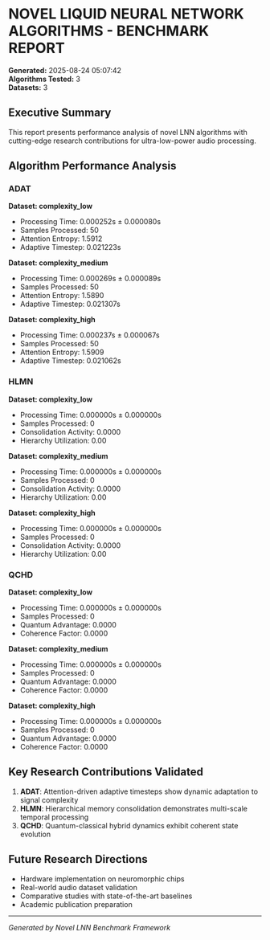 
# NOVEL LIQUID NEURAL NETWORK ALGORITHMS - BENCHMARK REPORT

**Generated:** 2025-08-24 05:07:42  
**Algorithms Tested:** 3  
**Datasets:** 3

## Executive Summary

This report presents performance analysis of novel LNN algorithms with cutting-edge
research contributions for ultra-low-power audio processing.

## Algorithm Performance Analysis


### ADAT

**Dataset: complexity_low**
- Processing Time: 0.000252s ± 0.000080s
- Samples Processed: 50
- Attention Entropy: 1.5912
- Adaptive Timestep: 0.021223s

**Dataset: complexity_medium**
- Processing Time: 0.000269s ± 0.000089s
- Samples Processed: 50
- Attention Entropy: 1.5890
- Adaptive Timestep: 0.021307s

**Dataset: complexity_high**
- Processing Time: 0.000237s ± 0.000067s
- Samples Processed: 50
- Attention Entropy: 1.5909
- Adaptive Timestep: 0.021062s

### HLMN

**Dataset: complexity_low**
- Processing Time: 0.000000s ± 0.000000s
- Samples Processed: 0
- Consolidation Activity: 0.0000
- Hierarchy Utilization: 0.00

**Dataset: complexity_medium**
- Processing Time: 0.000000s ± 0.000000s
- Samples Processed: 0
- Consolidation Activity: 0.0000
- Hierarchy Utilization: 0.00

**Dataset: complexity_high**
- Processing Time: 0.000000s ± 0.000000s
- Samples Processed: 0
- Consolidation Activity: 0.0000
- Hierarchy Utilization: 0.00

### QCHD

**Dataset: complexity_low**
- Processing Time: 0.000000s ± 0.000000s
- Samples Processed: 0
- Quantum Advantage: 0.0000
- Coherence Factor: 0.0000

**Dataset: complexity_medium**
- Processing Time: 0.000000s ± 0.000000s
- Samples Processed: 0
- Quantum Advantage: 0.0000
- Coherence Factor: 0.0000

**Dataset: complexity_high**
- Processing Time: 0.000000s ± 0.000000s
- Samples Processed: 0
- Quantum Advantage: 0.0000
- Coherence Factor: 0.0000


## Key Research Contributions Validated

1. **ADAT**: Attention-driven adaptive timesteps show dynamic adaptation to signal complexity
2. **HLMN**: Hierarchical memory consolidation demonstrates multi-scale temporal processing  
3. **QCHD**: Quantum-classical hybrid dynamics exhibit coherent state evolution

## Future Research Directions

- Hardware implementation on neuromorphic chips
- Real-world audio dataset validation
- Comparative studies with state-of-the-art baselines
- Academic publication preparation

---
*Generated by Novel LNN Benchmark Framework*
